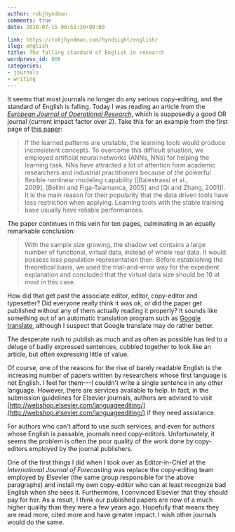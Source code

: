 ```yaml
---
author: robjhyndman
comments: true
date: 2010-07-15 00:53:30+00:00

link: https://robjhyndman.com/hyndsight/english/
slug: english
title: The falling standard of English in research
wordpress_id: 866
categories:
- journals
- writing
---
```


It seems that most journals no longer do any serious copy-editing, and the standard of English is falling. Today I was reading an article from the _[European Journal of Operational Research](http://www.journals.elsevier.com/european-journal-of-operational-research/)_, which is supposedly a good OR journal (current impact factor over 2). Take this for an example from the first page of [this paper](http://dx.doi.org/10.1016/j.ejor.2010.03.026):



>If the learned patterns are unstable, the learning tools would produce inconsistent concepts. To overcome this difficult situation, we employed artificial neural networks (ANNs, NNs) for helping the learning task. NNs have attracted a lot of attention form academic researchers and industrial practitioners because of the powerful flexible nonlinear modeling capability ([Balestrassi et al., 2009], [Bellini and Figa-Talamanca, 2005] and [Qi and Zhang, 2001]). It is the main reason for their popularity that the data driven tools have less restriction when applying. Learning tools with the stable training base usually have reliable performances.



The paper continues in this vein for ten pages, culminating in an equally remarkable conclusion:

>With the sample size growing, the shadow set contains a large number of functional, virtual data, instead of whole real data. It would possess less population representation then. Before establishing the theoretical basis, we used the trial-and-error way for the expedient explanation and concluded that the virtual data size should be 10 at most in this case.


How did that get past the associate editor, editor, copy-editor and typesetter? Did everyone really think it was ok, or did the paper get published without any of them actually reading it properly? It sounds like something out of an automatic translation program such as [Google translate](http://translate.google.com/), although I suspect that Google translate may do rather better.

The desperate rush to publish as much and as often as possible has led to a deluge of badly expressed sentences, cobbled together to look like an article, but often expressing little of value.

Of course, one of the reasons for the rise of barely readable English is the increasing number of papers written by researchers whose first language is not English. I feel for them---I couldn't write a single sentence in any other language. However, there are services available to help. In fact, in the submission guidelines for Elsevier journals, authors are advised to visit [http://webshop.elsevier.com/languageediting/](http://webshop.elsevier.com/languageediting/) if they need assistance.

For authors who can't afford to use such services, and even for authors whose English is passable, journals need copy-editors. Unfortunately, it seems the problem is often the poor quality of the work done by copy-editors employed by the journal publishers.

One of the first things I did when I took over as Editor-in-Chief at the _International Journal of Forecasting_ was replace the copy-editing team employed by Elsevier (the same group responsible for the above paragraphs) and install my own copy-editor who can at least recognize bad English when she sees it. Furthermore, I convinced Elsevier that they should pay for her. As a result, I think our published papers are now of a much higher quality than they were a few years ago. Hopefully that means they are read more, cited more and have greater impact. I wish other journals would do the same.
